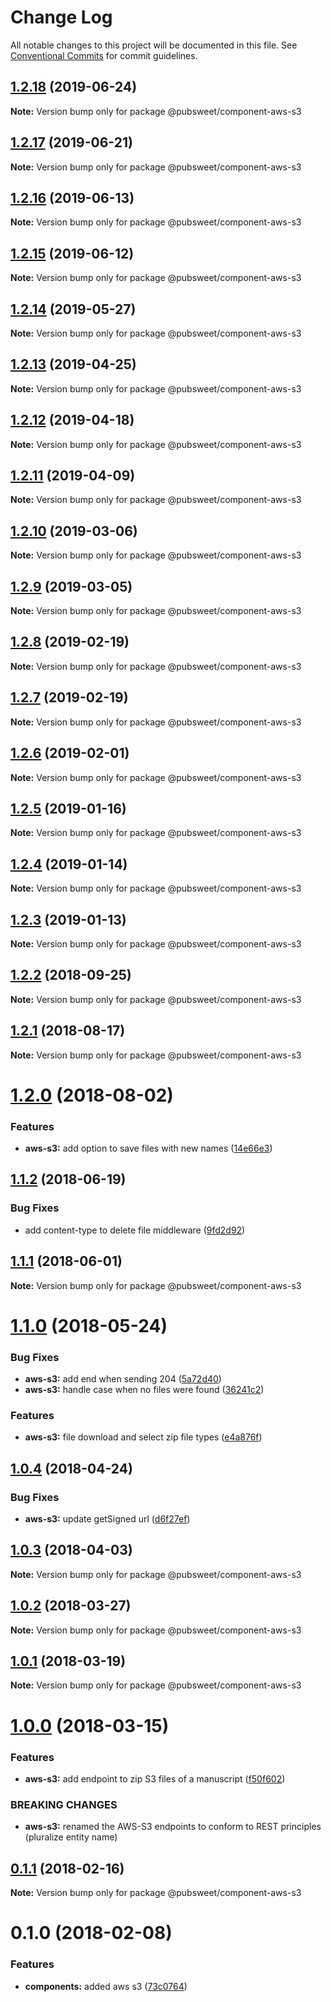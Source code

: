 # Change Log

All notable changes to this project will be documented in this file.
See [Conventional Commits](https://conventionalcommits.org) for commit guidelines.

## [1.2.18](https://gitlab.coko.foundation/pubsweet/pubsweet/compare/@pubsweet/component-aws-s3@1.2.17...@pubsweet/component-aws-s3@1.2.18) (2019-06-24)

**Note:** Version bump only for package @pubsweet/component-aws-s3





## [1.2.17](https://gitlab.coko.foundation/pubsweet/pubsweet/compare/@pubsweet/component-aws-s3@1.2.16...@pubsweet/component-aws-s3@1.2.17) (2019-06-21)

**Note:** Version bump only for package @pubsweet/component-aws-s3





## [1.2.16](https://gitlab.coko.foundation/pubsweet/pubsweet/compare/@pubsweet/component-aws-s3@1.2.15...@pubsweet/component-aws-s3@1.2.16) (2019-06-13)

**Note:** Version bump only for package @pubsweet/component-aws-s3





## [1.2.15](https://gitlab.coko.foundation/pubsweet/pubsweet/compare/@pubsweet/component-aws-s3@1.2.14...@pubsweet/component-aws-s3@1.2.15) (2019-06-12)

**Note:** Version bump only for package @pubsweet/component-aws-s3





## [1.2.14](https://gitlab.coko.foundation/pubsweet/pubsweet/compare/@pubsweet/component-aws-s3@1.2.13...@pubsweet/component-aws-s3@1.2.14) (2019-05-27)

**Note:** Version bump only for package @pubsweet/component-aws-s3





## [1.2.13](https://gitlab.coko.foundation/pubsweet/pubsweet/compare/@pubsweet/component-aws-s3@1.2.12...@pubsweet/component-aws-s3@1.2.13) (2019-04-25)

**Note:** Version bump only for package @pubsweet/component-aws-s3





## [1.2.12](https://gitlab.coko.foundation/pubsweet/pubsweet/compare/@pubsweet/component-aws-s3@1.2.11...@pubsweet/component-aws-s3@1.2.12) (2019-04-18)

**Note:** Version bump only for package @pubsweet/component-aws-s3





## [1.2.11](https://gitlab.coko.foundation/pubsweet/pubsweet/compare/@pubsweet/component-aws-s3@1.2.10...@pubsweet/component-aws-s3@1.2.11) (2019-04-09)

**Note:** Version bump only for package @pubsweet/component-aws-s3





## [1.2.10](https://gitlab.coko.foundation/pubsweet/pubsweet/compare/@pubsweet/component-aws-s3@1.2.9...@pubsweet/component-aws-s3@1.2.10) (2019-03-06)

**Note:** Version bump only for package @pubsweet/component-aws-s3





## [1.2.9](https://gitlab.coko.foundation/pubsweet/pubsweet/compare/@pubsweet/component-aws-s3@1.2.8...@pubsweet/component-aws-s3@1.2.9) (2019-03-05)

**Note:** Version bump only for package @pubsweet/component-aws-s3





## [1.2.8](https://gitlab.coko.foundation/pubsweet/pubsweet/compare/@pubsweet/component-aws-s3@1.2.7...@pubsweet/component-aws-s3@1.2.8) (2019-02-19)

**Note:** Version bump only for package @pubsweet/component-aws-s3





## [1.2.7](https://gitlab.coko.foundation/pubsweet/pubsweet/compare/@pubsweet/component-aws-s3@1.2.6...@pubsweet/component-aws-s3@1.2.7) (2019-02-19)

**Note:** Version bump only for package @pubsweet/component-aws-s3





## [1.2.6](https://gitlab.coko.foundation/pubsweet/pubsweet/compare/@pubsweet/component-aws-s3@1.2.5...@pubsweet/component-aws-s3@1.2.6) (2019-02-01)

**Note:** Version bump only for package @pubsweet/component-aws-s3





## [1.2.5](https://gitlab.coko.foundation/pubsweet/pubsweet/compare/@pubsweet/component-aws-s3@1.2.4...@pubsweet/component-aws-s3@1.2.5) (2019-01-16)

**Note:** Version bump only for package @pubsweet/component-aws-s3





## [1.2.4](https://gitlab.coko.foundation/pubsweet/pubsweet/compare/@pubsweet/component-aws-s3@1.2.3...@pubsweet/component-aws-s3@1.2.4) (2019-01-14)

**Note:** Version bump only for package @pubsweet/component-aws-s3





## [1.2.3](https://gitlab.coko.foundation/pubsweet/pubsweet/compare/@pubsweet/component-aws-s3@1.2.2...@pubsweet/component-aws-s3@1.2.3) (2019-01-13)

**Note:** Version bump only for package @pubsweet/component-aws-s3





<a name="1.2.2"></a>
## [1.2.2](https://gitlab.coko.foundation/pubsweet/pubsweet/compare/@pubsweet/component-aws-s3@1.2.1...@pubsweet/component-aws-s3@1.2.2) (2018-09-25)




**Note:** Version bump only for package @pubsweet/component-aws-s3

<a name="1.2.1"></a>
## [1.2.1](https://gitlab.coko.foundation/pubsweet/pubsweet/compare/@pubsweet/component-aws-s3@1.2.0...@pubsweet/component-aws-s3@1.2.1) (2018-08-17)




**Note:** Version bump only for package @pubsweet/component-aws-s3

<a name="1.2.0"></a>
# [1.2.0](https://gitlab.coko.foundation/pubsweet/pubsweet/compare/@pubsweet/component-aws-s3@1.1.2...@pubsweet/component-aws-s3@1.2.0) (2018-08-02)


### Features

* **aws-s3:** add option to save files with new names ([14e66e3](https://gitlab.coko.foundation/pubsweet/pubsweet/commit/14e66e3))




<a name="1.1.2"></a>
## [1.1.2](https://gitlab.coko.foundation/pubsweet/pubsweet/compare/@pubsweet/component-aws-s3@1.1.1...@pubsweet/component-aws-s3@1.1.2) (2018-06-19)


### Bug Fixes

* add content-type to delete file middleware ([9fd2d92](https://gitlab.coko.foundation/pubsweet/pubsweet/commit/9fd2d92))




<a name="1.1.1"></a>
## [1.1.1](https://gitlab.coko.foundation/pubsweet/pubsweet/compare/@pubsweet/component-aws-s3@1.1.0...@pubsweet/component-aws-s3@1.1.1) (2018-06-01)




**Note:** Version bump only for package @pubsweet/component-aws-s3

<a name="1.1.0"></a>
# [1.1.0](https://gitlab.coko.foundation/pubsweet/pubsweet/compare/@pubsweet/component-aws-s3@1.0.4...@pubsweet/component-aws-s3@1.1.0) (2018-05-24)


### Bug Fixes

* **aws-s3:** add end when sending 204 ([5a72d40](https://gitlab.coko.foundation/pubsweet/pubsweet/commit/5a72d40))
* **aws-s3:** handle case when no files were found ([36241c2](https://gitlab.coko.foundation/pubsweet/pubsweet/commit/36241c2))


### Features

* **aws-s3:** file download and select zip file types ([e4a876f](https://gitlab.coko.foundation/pubsweet/pubsweet/commit/e4a876f))




<a name="1.0.4"></a>
## [1.0.4](https://gitlab.coko.foundation/pubsweet/pubsweet/compare/@pubsweet/component-aws-s3@1.0.3...@pubsweet/component-aws-s3@1.0.4) (2018-04-24)


### Bug Fixes

* **aws-s3:** update getSigned url ([d6f27ef](https://gitlab.coko.foundation/pubsweet/pubsweet/commit/d6f27ef))




<a name="1.0.3"></a>
## [1.0.3](https://gitlab.coko.foundation/pubsweet/pubsweet/compare/@pubsweet/component-aws-s3@1.0.2...@pubsweet/component-aws-s3@1.0.3) (2018-04-03)




**Note:** Version bump only for package @pubsweet/component-aws-s3

<a name="1.0.2"></a>
## [1.0.2](https://gitlab.coko.foundation/pubsweet/pubsweet/compare/@pubsweet/component-aws-s3@1.0.1...@pubsweet/component-aws-s3@1.0.2) (2018-03-27)




**Note:** Version bump only for package @pubsweet/component-aws-s3

<a name="1.0.1"></a>
## [1.0.1](https://gitlab.coko.foundation/pubsweet/pubsweet/compare/@pubsweet/component-aws-s3@1.0.0...@pubsweet/component-aws-s3@1.0.1) (2018-03-19)




**Note:** Version bump only for package @pubsweet/component-aws-s3

<a name="1.0.0"></a>
# [1.0.0](https://gitlab.coko.foundation/pubsweet/pubsweet/compare/@pubsweet/component-aws-s3@0.1.1...@pubsweet/component-aws-s3@1.0.0) (2018-03-15)


### Features

* **aws-s3:** add endpoint to zip S3 files of a manuscript ([f50f602](https://gitlab.coko.foundation/pubsweet/pubsweet/commit/f50f602))


### BREAKING CHANGES

* **aws-s3:** renamed the AWS-S3 endpoints to conform to REST principles (pluralize entity name)




<a name="0.1.1"></a>

## [0.1.1](https://gitlab.coko.foundation/pubsweet/pubsweet/compare/@pubsweet/component-aws-s3@0.1.0...@pubsweet/component-aws-s3@0.1.1) (2018-02-16)

**Note:** Version bump only for package @pubsweet/component-aws-s3

<a name="0.1.0"></a>

# 0.1.0 (2018-02-08)

### Features

* **components:** added aws s3 ([73c0764](https://gitlab.coko.foundation/pubsweet/pubsweet/commit/73c0764))
